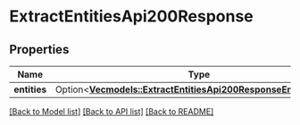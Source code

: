 # ExtractEntitiesApi200Response

## Properties

Name | Type | Description | Notes
------------ | ------------- | ------------- | -------------
**entities** | Option<[**Vec<models::ExtractEntitiesApi200ResponseEntitiesInner>**](extractEntitiesAPI_200_response_entities_inner.md)> |  | [optional]

[[Back to Model list]](../README.md#documentation-for-models) [[Back to API list]](../README.md#documentation-for-api-endpoints) [[Back to README]](../README.md)


